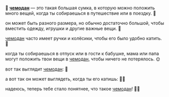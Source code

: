 🧳 **[чемодан](chemod.md)** — это такая большая сумка, в которую можно положить много вещей, когда ты собираешься в путешествие или в поездку. 🧳

он может быть разного размера, но обычно достаточно большой, чтобы вместить одежду, игрушки и другие важные вещи. 🎒

[чемодан](chemod.md) часто имеет ручки и колёсики, чтобы его было удобно катить. 🛫

когда ты собираешься в отпуск или в гости к бабушке, мама или папа могут положить твои вещи в [чемодан](chemod.md), чтобы ничего не потерялось. 🌞

вот так выглядит [чемодан](chemod.md): 🧳

а вот так он может выглядеть, когда ты его катишь: 🧳🛫

надеюсь, теперь тебе стало понятнее, что такое [чемодан](chemod.md)! 🧳✨